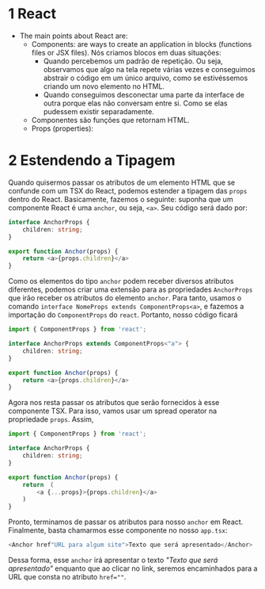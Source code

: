 # 1 React

- The main points about React are:
	- Components: are ways to create an application in blocks (functions files or JSX files). Nós criamos blocos em duas situações:
		- Quando percebemos um padrão de repetição. Ou seja, observamos que algo na tela repete várias vezes e conseguimos abstrair o código em um único arquivo, como se estivéssemos criando um novo elemento no HTML.
		-  Quando conseguimos desconectar uma parte da interface de outra porque elas não conversam entre si. Como se elas pudessem existir separadamente.
	- Componentes são funções que retornam HTML.
	- Props (properties):

# 2 Estendendo a Tipagem

Quando quisermos passar os atributos de um elemento HTML que se confunde com um TSX do React, podemos estender a tipagem das `props` dentro do React. Basicamente, fazemos o seguinte: suponha que um componente React é uma <code class="myCode">anchor</code>, ou seja, `<a>`. Seu código será dado por:

```typescript
interface AnchorProps {
	children: string;
}

export function Anchor(props) {
	return <a>{props.children}</a>
}
```

Como os elementos do tipo <code class="myCode">anchor</code> podem receber diversos atributos diferentes, podemos criar uma extensão para as propriedades <code class="myCode">AnchorProps</code> que irão receber os atributos do elemento <code class="myCode">anchor</code>. Para tanto, usamos o comando `interface NomeProps extends ComponentProps<a>`, e fazemos a importação do `ComponentProps` do `react`. Portanto, nosso código ficará

```typescript
import { ComponentProps } from 'react';

interface AnchorProps extends ComponentProps<"a"> {
	children: string;
}

export function Anchor(props) {
	return <a>{props.children}</a>
}
```

Agora nos resta passar os atributos que serão fornecidos à esse componente TSX. Para isso, vamos usar um spread operator na propriedade <code class="myCode">props</code>. Assim,

```typescript
import { ComponentProps } from 'react';

interface AnchorProps {
	children: string;
}

export function Anchor(props) {
	return （
		<a {...props}>{props.children}</a>
	)
}
```

Pronto, terminamos de passar os atributos para nosso <code class="myCode">anchor</code> em React. Finalmente, basta chamarmos esse componente no nosso `app.tsx`:

```ts
<Anchor href"URL para algum site">Texto que será apresentado</Anchor>
```

Dessa forma, esse <code class="myCode">anchor</code> irá apresentar o texto *"Texto que será apresentado"* enquanto que ao clicar no link, seremos encaminhados para a URL que consta no atributo `href=""`.

